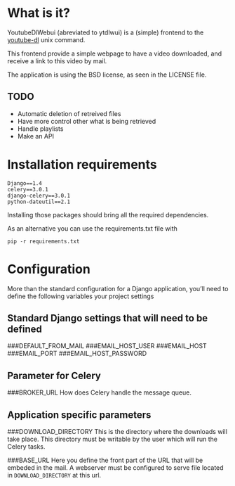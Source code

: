 ﻿
# What is it?

YoutubeDlWebui (abreviated to ytdlwui) is a (simple) frontend to the [youtube-dl](http://rg3.github.com/youtube-dl/) unix command.

This frontend provide a simple webpage to have a video downloaded, and receive a link to this video by mail.

The application is using the BSD license, as seen in the LICENSE file.

## TODO

* Automatic deletion of retreived files
* Have more control other what is being retrieved
* Handle playlists
* Make an API

# Installation requirements

```
Django==1.4
celery==3.0.1
django-celery==3.0.1
python-dateutil==2.1
```
Installing those packages should bring all the required dependencies.

As an alternative you can use the requirements.txt file with
```
pip -r requirements.txt
```

# Configuration

More than the standard configuration for a Django application, you’ll need to define the following variables your project settings

## Standard Django settings that will need to be defined

###DEFAULT_FROM_MAIL
###EMAIL_HOST_USER
###EMAIL_HOST
###EMAIL_PORT
###EMAIL_HOST_PASSWORD

## Parameter for Celery

###BROKER_URL
How does Celery handle the message queue.

## Application specific parameters

###DOWNLOAD_DIRECTORY
This is the directory where the downloads will take place.
This directory must be writable by the user which will run the Celery tasks.

###BASE_URL
Here you define the front part of the URL that will be embeded in the mail.
A webserver must be configured to serve file located in `DOWNLOAD_DIRECTORY` at this url.
